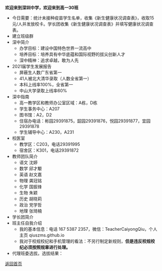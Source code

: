 **欢迎来到深圳中学，欢迎来到高一30班**

* 今日需要：统计未接种疫苗学生名单，收集《新生健康状况调查表》，收取15元/人并发放校卡。学长团收集《新生健康状况调查表》并填写健康状况调查表。
* 建立班级群
* 深中简介
  * 办学目标：建设中国特色世界一流高中
  * 培养目标：培养具有中华底蕴和国际视野的拔尖创新人才
  * 深中精神：追求卓越，敢为人先
* 2021届学生发展报告
  * 屏蔽生人数广东省第一
  * 41人被北大清华录取（人数全省第一）
  * 本科上线率100%，全省第一
  * 中山大学录取上线率60%
* 深中指南
  * 高一教学区和教师办公室区域：A栋，D栋
  * 学生事务中心：A207
  * 图书馆：A2，D2
  * 住宿办电话：彬园29391875，韶园29391876，悦园29391877，宜园29391878
  * 学生辅导中心：A230，A231
* 校医室
  * 教学区：C203，电话29391995
  * 宿舍区：K301，电话29391872
* 教师团队简介
  * 语文 沈婷
  * 数学 邱才颙
  * 英语 赵文嘉
  * 物理 龚冠铭
  * 化学 国振锋
  * 生物 朱颖
  * 历史 胡晓莉
  * 政治 党学哲
  * 地理 张琦楠
* 学长团简介
* 班主任自我介绍
  * 我的基本信息：电话 167 5387 2357，微信：TeacherCaiyongQiu，个人主页 qiuszms.github.io
  * 我对于校规校纪和手机管理的看法：不另行制定新规则，**但是违反校规校纪必须按照规章进行处理。**
* 代理班委选拔。选拔结果：

[返回首页](https://qiuszms.github.io)
